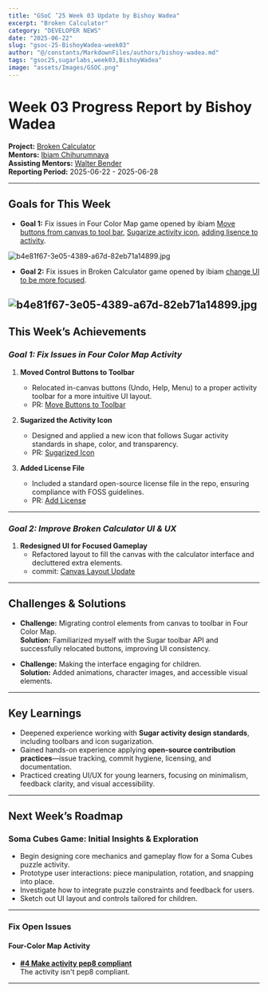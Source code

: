```yaml
---
title: "GSoC ’25 Week 03 Update by Bishoy Wadea"
excerpt: "Broken Calculator"
category: "DEVELOPER NEWS"
date: "2025-06-22"
slug: "gsoc-25-BishoyWadea-week03"
author: "@/constants/MarkdownFiles/authors/bishoy-wadea.md"
tags: "gsoc25,sugarlabs,week03,BishoyWadea"
image: "assets/Images/GSOC.png"
---
```


<!-- markdownlint-disable -->

# Week 03 Progress Report by Bishoy Wadea

**Project:** [Broken Calculator](https://github.com/Bishoywadea/Broken-Calculator)  
**Mentors:** [Ibiam Chihurumnaya](https://github.com/chimosky)  
**Assisting Mentors:** [Walter Bender](https://github.com/walterbender/)  
**Reporting Period:** 2025-06-22 - 2025-06-28 

---

## Goals for This Week

- **Goal 1:** Fix issues in Four Color Map game opened by ibiam [Move buttons from canvas to tool bar](https://github.com/Bishoywadea/Four-Color-Map/issues/1), [Sugarize activity icon](https://github.com/Bishoywadea/Four-Color-Map/issues/2), [adding lisence to activity](https://github.com/Bishoywadea/Four-Color-Map/issues/3).

![b4e81f67-3e05-4389-a67d-82eb71a14899.jpg](https://i.postimg.cc/vmWPFd6q/b4e81f67-3e05-4389-a67d-82eb71a14899.jpg)

- **Goal 2:** Fix issues in Broken Calculator game opened by ibiam [change UI to be more focused](https://github.com/Bishoywadea/Broken-Calculator/issues/2).

![b4e81f67-3e05-4389-a67d-82eb71a14899.jpg](https://i.postimg.cc/7LsNyYZN/download.jpg)
---

## This Week’s Achievements

### *Goal 1: Fix Issues in Four Color Map Activity*

1. **Moved Control Buttons to Toolbar**  
   - Relocated in-canvas buttons (Undo, Help, Menu) to a proper activity toolbar for a more intuitive UI layout.  
   - PR: [Move Buttons to Toolbar](https://github.com/Bishoywadea/Four-Color-Map/pull/5)

2. **Sugarized the Activity Icon**  
   - Designed and applied a new icon that follows Sugar activity standards in shape, color, and transparency.  
   - PR: [Sugarized Icon](https://github.com/Bishoywadea/Four-Color-Map/pull/6)

3. **Added License File**  
   - Included a standard open-source license file in the repo, ensuring compliance with FOSS guidelines.  
   - PR: [Add License](https://github.com/Bishoywadea/Four-Color-Map/pull/7)

---

### *Goal 2: Improve Broken Calculator UI & UX*

1. **Redesigned UI for Focused Gameplay**  
   - Refactored layout to fill the canvas with the calculator interface and decluttered extra elements.  
   - commit: [Canvas Layout Update](https://github.com/Bishoywadea/Broken-Calculator/commit/7ec076475ae1c7e77c96a6ae155b151681fa724a)

---

## Challenges & Solutions

- **Challenge:** Migrating control elements from canvas to toolbar in Four Color Map.  
  **Solution:** Familiarized myself with the Sugar toolbar API and successfully relocated buttons, improving UI consistency.

- **Challenge:** Making the interface engaging for children.  
  **Solution:** Added animations, character images, and accessible visual elements.

---

## Key Learnings

- Deepened experience working with **Sugar activity design standards**, including toolbars and icon sugarization.
- Gained hands-on experience applying **open-source contribution practices**—issue tracking, commit hygiene, licensing, and documentation.
- Practiced creating UI/UX for young learners, focusing on minimalism, feedback clarity, and visual accessibility.

---

## Next Week’s Roadmap

### Soma Cubes Game: Initial Insights & Exploration
- Begin designing core mechanics and gameplay flow for a Soma Cubes puzzle activity.
- Prototype user interactions: piece manipulation, rotation, and snapping into place.
- Investigate how to integrate puzzle constraints and feedback for users.
- Sketch out UI layout and controls tailored for children.

---

### Fix Open Issues

#### Four-Color Map Activity
- **[#4 Make activity pep8 compliant](https://github.com/Bishoywadea/Four-Color-Map/issues/4)**  
  The activity isn't pep8 compliant.

---

